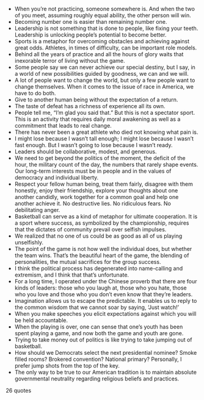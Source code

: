  - When you’re not practicing, someone somewhere is. And when the two of you meet, assuming roughly equal ability, the other person will win.
 - Becoming number one is easier than remaining number one.
 - Leadership is not something that is done to people, like fixing your teeth. Leadership is unlocking people’s potential to become better.
 - Sports is a metaphor for overcoming obstacles and achieving against great odds. Athletes, in times of difficulty, can be important role models.
 - Behind all the years of practice and all the hours of glory waits that inexorable terror of living without the game.
 - Some people say we can never achieve our special destiny, but I say, in a world of new possibilities guided by goodness, we can and we will.
 - A lot of people want to change the world, but only a few people want to change themselves. When it comes to the issue of race in America, we have to do both.
 - Give to another human being without the expectation of a return.
 - The taste of defeat has a richness of experience all its own.
 - People tell me, “I’m glad you said that.” But this is not a spectator sport. This is an activity that requires daily moral awakening as well as a commitment that leads to real change.
 - There has never been a great athlete who died not knowing what pain is.
 - I might lose because I wasn’t tall enough; I might lose because I wasn’t fast enough. But I wasn’t going to lose because I wasn’t ready.
 - Leaders should be collaborative, modest, and generous.
 - We need to get beyond the politics of the moment, the deficit of the hour, the military count of the day, the numbers that rarely shape events. Our long-term interests must be in people and in the values of democracy and individual liberty.
 - Respect your fellow human being, treat them fairly, disagree with them honestly, enjoy their friendship, explore your thoughts about one another candidly, work together for a common goal and help one another achieve it. No destructive lies. No ridiculous fears. No debilitating anger.
 - Basketball can serve as a kind of metaphor for ultimate cooperation. It is a sport where success, as symbolized by the championship, requires that the dictates of community prevail over selfish impulses.
 - We realized that no one of us could be as good as all of us playing unselfishly.
 - The point of the game is not how well the individual does, but whether the team wins. That’s the beautiful heart of the game, the blending of personalities, the mutual sacrifices for the group success.
 - I think the political process has degenerated into name-calling and extremism, and I think that that’s unfortunate.
 - For a long time, I operated under the Chinese proverb that there are four kinds of leaders: those who you laugh at, those who you hate, those who you love and those who you don’t even know that they’re leaders.
 - Imagination allows us to escape the predictable. It enables us to reply to the common wisdom that we cannot soar by saying, ‘Just watch!’
 - When you make speeches you elicit expectations against which you will be held accountable.
 - When the playing is over, one can sense that one’s youth has been spent playing a game, and now both the game and youth are gone.
 - Trying to take money out of politics is like trying to take jumping out of basketball.
 - How should we Democrats select the next presidential nominee? Smoke filled rooms? Brokered convention? National primary? Personally, I prefer jump shots from the top of the key.
 - The only way to be true to our American tradition is to maintain absolute governmental neutrality regarding religious beliefs and practices.

26 quotes